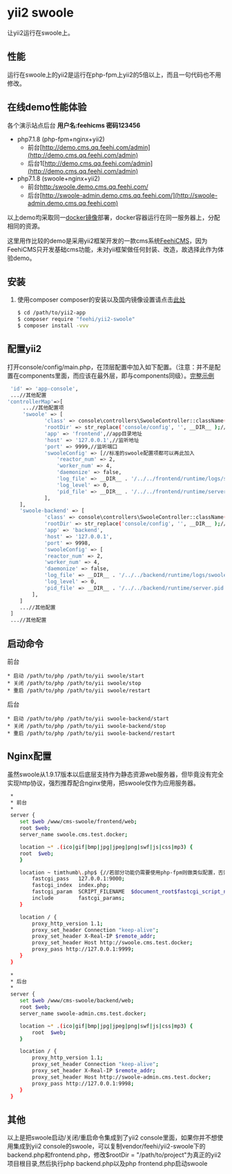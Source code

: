 yii2 swoole
===============================

让yii2运行在swoole上。


性能
----------------
运行在swoole上的yii2是运行在php-fpm上yii2的5倍以上，而且一句代码也不用修改。
 
 
在线demo性能体验
----------------
各个演示站点后台   **用户名:feehicms 密码123456**
  * php7.1.8 (php-fpm+nginx+yii2)
    * 前台[http://demo.cms.qq.feehi.com/admin](http://demo.cms.qq.feehi.com/admin)
    * 后台1[http://demo.cms.qq.feehi.com/admin](http://demo.cms.qq.feehi.com/admin)
  * php7.1.8 (swoole+nginx+yii2)
    * 前台[http:/swoole.demo.cms.qq.feehi.com/](http://swoole.demo.cms.qq.feehi.com)
    * 后台[http://swoole-admin.demo.cms.qq.feehi.com/](http://swoole-admin.demo.cms.qq.feehi.com)

以上demo均采取同一[docker镜像](https://www.github.com/liufee/docker)部署，docker容器运行在同一服务器上，分配相同的资源。

这里用作比较的demo是采用yii2框架开发的一款cms系统[FeehiCMS](http://www.github.com/liufee/cms)，因为FeehiCMS只开发基础cms功能，未对yii框架做任何封装、改造，故选择此作为体验demo。
 
安装
---------------
1. 使用composer
     composer的安装以及国内镜像设置请点击[此处](http://www.phpcomposer.com/)
     
     ```bash
     $ cd /path/to/yii2-app
     $ composer require "feehi/yii2-swoole"
     $ composer install -vvv
     ```
 

配置yii2
-------------
打开console/config/main.php，在顶层配置中加入如下配置。（注意：并不是配置在components里面，而应该在最外层，即与components同级）。[完整示例](https://github.com/liufee/cms/blob/master/console/config/main.php)

```bash
 'id' => 'app-console',
 ...//其他配置
'controllerMap'=>[
     ...//其他配置项
     'swoole' => [
            'class' => console\controllers\SwooleController::className(),
            'rootDir' => str_replace('console/config', '', __DIR__ );//yii2项目根路径
            'app' => 'frontend',//app目录地址
            'host' => '127.0.0.1',//监听地址
            'port' => 9999,//监听端口
            'swooleConfig' => [//标准的swoole配置项都可以再此加入
                'reactor_num' => 2,
                'worker_num' => 4,
                'daemonize' => false,
                'log_file' => __DIR__ . '/../../frontend/runtime/logs/swoole.log',
                'log_level' => 0,
                'pid_file' => __DIR__ . '/../../frontend/runtime/server.pid',
            ],
    ],
    'swoole-backend' => [
            'class' => console\controllers\SwooleController::className(),
            'rootDir' => str_replace('console/config', '', __DIR__ );//yii2项目根路径
            'app' => 'backend',
            'host' => '127.0.0.1',
            'port' => 9998,
            'swooleConfig' => [
            'reactor_num' => 2,
            'worker_num' => 4,
            'daemonize' => false,
            'log_file' => __DIR__ . '/../../backend/runtime/logs/swoole.log',
            'log_level' => 0,
            'pid_file' => __DIR__ . '/../../backend/runtime/server.pid',
        ],
    ]
    ...//其他配置
 ]
 ...//其他配置
```


启动命令
-------------
前台

    * 启动 /path/to/php /path/to/yii swoole/start
    * 关闭 /path/to/php /path/to/yii swoole/stop
    * 重启 /path/to/php /path/to/yii swoole/restart

后台

    * 启动 /path/to/php /path/to/yii swoole-backend/start
    * 关闭 /path/to/php /path/to/yii swoole-backend/stop
    * 重启 /path/to/php /path/to/yii swoole-backend/restart

Nginx配置
-------------
虽然swoole从1.9.17版本以后底层支持作为静态资源web服务器，但毕竟没有完全实现http协议，强烈推荐配合nginx使用，把swoole仅作为应用服务器。

```bash
 *
 * 前台
 *
 server {
    set $web /www/cms-swoole/frontend/web;
    root $web;
    server_name swoole.cms.test.docker;

    location ~* .(ico|gif|bmp|jpg|jpeg|png|swf|js|css|mp3) {
    root  $web;
    }

    location ~ timthumb\.php$ {//若部分功能仍需要使用php-fpm则做类似配置，否则删除此段
        fastcgi_pass   127.0.0.1:9000;
        fastcgi_index  index.php;
        fastcgi_param  SCRIPT_FILENAME  $document_root$fastcgi_script_name;
        include        fastcgi_params;
    }

    location / {
        proxy_http_version 1.1;
        proxy_set_header Connection "keep-alive";
        proxy_set_header X-Real-IP $remote_addr;
        proxy_set_header Host http://swoole.cms.test.docker;
        proxy_pass http://127.0.0.1:9999;
    }
 }
 
 *
 * 后台
 *
 server {
    set $web /www/cms-swoole/backend/web;
    root $web;
    server_name swoole-admin.cms.test.docker;

    location ~* .(ico|gif|bmp|jpg|jpeg|png|swf|js|css|mp3) {
        root  $web;
    }

    location / {
        proxy_http_version 1.1;
        proxy_set_header Connection "keep-alive";
        proxy_set_header X-Real-IP $remote_addr;
        proxy_set_header Host http://swoole-admin.cms.test.docker;
        proxy_pass http://127.0.0.1:9998;
    }
 }
```

其他
-------------
以上是把swoole启动/关闭/重启命令集成到了yii2 console里面，如果你并不想使用集成到yii2 console的swoole，可以复制vendor/feehi/yii2-swoole下的backend.php和frontend.php，修改$rootDir = "/path/to/project"为真正的yii2项目根目录,然后执行php backend.php以及php frontend.php启动swoole